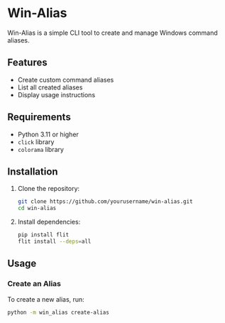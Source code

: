 # Win-Alias

Win-Alias is a simple CLI tool to create and manage Windows command aliases.

## Features

- Create custom command aliases
- List all created aliases
- Display usage instructions

## Requirements

- Python 3.11 or higher
- `click` library
- `colorama` library

## Installation

1. Clone the repository:
    ```sh
    git clone https://github.com/yourusername/win-alias.git
    cd win-alias
    ```

2. Install dependencies:
    ```sh
    pip install flit
    flit install --deps=all
    ```

## Usage

### Create an Alias

To create a new alias, run:
```sh
python -m win_alias create-alias